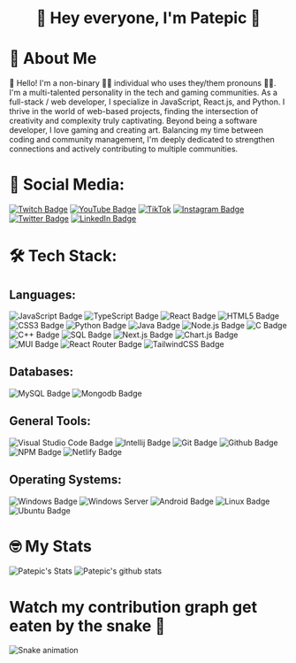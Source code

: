 <h1 align="center">👋 Hey everyone, I'm Patepic 👋 

# 🌸 About Me
<p>
👋 Hello! I'm a non-binary 🏳️‍🌈 individual who uses they/them pronouns 🏳️‍⚧️. I'm a multi-talented personality in the tech and gaming communities. As a full-stack / web developer, I specialize in JavaScript, React.js, and Python. I thrive in the world of web-based projects, finding the intersection of creativity and complexity truly captivating. Beyond being a software developer, I love gaming and creating art. Balancing my time between coding and community management, I'm deeply dedicated to strengthen connections and actively contributing to multiple communities.
</p>

# 💙 Social Media:

[![Twitch Badge](https://img.shields.io/badge/Twitch-%239146FF.svg?style=plastic&logo=Twitch&logoColor=white)](https://www.twitch.tv/patepic) 
[![YouTube Badge](https://img.shields.io/badge/YouTube-%23FF0000.svg?style=plastic&logo=YouTube&logoColor=white)](https://www.youtube.com/channel/UCahKkSPFYLTz_NK-Hp9q1dw) 
[![TikTok](https://img.shields.io/badge/TikTok-%23000000.svg?style=plastic&logo=TikTok&logoColor=white)](https://www.tiktok.com/@patepic) 
[![Instagram Badge](https://img.shields.io/badge/Instagram-%23E4405F.svg?style=plastic&logo=Instagram&logoColor=white)](https://www.instagram.com/patepic) 
[![Twitter Badge](https://img.shields.io/badge/Twitter-%231DA1F2.svg?style=plastic&logo=X&logoColor=white)](https://twitter.com/patepicvt) 
[![LinkedIn Badge](https://custom-icon-badges.demolab.com/badge/LinkedIn-0A66C2?logo=linkedin-white&logoColor=fff)](https://www.linkedin.com/in/patrick-coulter/) 

# 🛠️ Tech Stack:
## Languages: 

![JavaScript Badge](https://img.shields.io/badge/Javascript-%23323330.svg?style=plastic&logo=javascript&logoColor=%23F7DF1E) 
![TypeScript Badge](https://img.shields.io/badge/Typescript-007ACC?style=plastic&logo=typescript&logoColor=white)
![React Badge](https://img.shields.io/badge/React.js-%2320232a.svg?style=plastic&logo=react&logoColor=%2361DAFB) 
![HTML5 Badge](https://img.shields.io/badge/HTML5-%23E34F26.svg?style=plastic&logo=html5&logoColor=white) 
![CSS3 Badge](https://img.shields.io/badge/CSS3-%231572B6.svg?style=plastic&logo=css3&logoColor=white) 
![Python Badge](https://img.shields.io/badge/Python-3670A0?style=plastic&logo=python&logoColor=ffdd54) 
![Java Badge](https://img.shields.io/badge/Java-%23ED8B00.svg?style=plastic&logo=openjdk&logoColor=white) 
![Node.js Badge](https://img.shields.io/badge/Node.js-6DA55F?style=plastic&logo=node.js&logoColor=white) 
![C Badge](https://img.shields.io/badge/C-%2300599C.svg?style=plastic&logo=c&logoColor=white) 
![C++ Badge](https://img.shields.io/badge/C++-%2300599C.svg?style=plastic&logo=c%2B%2B&logoColor=white) 
![SQL Badge](https://img.shields.io/badge/SQL-003B57.svg?style=plastic&logo=databricks&logoColor=white)
![Next.js Badge](https://img.shields.io/badge/Next.js-%2320232a.svg?style=plastic&logo=next.js&logoColor=white) 
![Chart.js Badge](https://img.shields.io/badge/Chart.js-F5788D.svg?style=plastic&logo=chart.js&logoColor=white) 
![MUI Badge](https://img.shields.io/badge/Material_UI-%230081CB.svg?style=plastic&logo=material-ui&logoColor=white) 
![React Router Badge](https://img.shields.io/badge/React_Router-CA4245?style=plastic&logo=react-router&logoColor=white) 
![TailwindCSS Badge](https://img.shields.io/badge/Tailwindcss-%2338B2AC.svg?style=plastic&logo=tailwind-css&logoColor=white) 

## Databases: 

![MySQL Badge](https://img.shields.io/badge/MySQL-F29111.svg?style=plastic&logo=mysql&logoColor=white) 
![Mongodb Badge](https://img.shields.io/badge/MongoDB-%234ea94b.svg?style=plastic&logo=mongodb&logoColor=white)

## General Tools:

![Visual Studio Code Badge](https://custom-icon-badges.demolab.com/badge/Visual%20Studio%20Code-0078d7.svg?logo=vsc&logoColor=white) 
![Intellij Badge](https://img.shields.io/badge/IntelliJ-%2366595C.svg?style=plastic&logo=IntelliJIDEA&logoColor=white) 
![Git Badge](https://img.shields.io/badge/Git-E95420?style=plastic&logo=git&logoColor=white) 
![Github Badge](https://img.shields.io/badge/GitHub-100000?style=plastic&logo=github&logoColor=white) 
![NPM Badge](https://img.shields.io/badge/NPM-%23000000.svg?style=plastic&logo=npm&logoColor=white) 
![Netlify Badge](https://img.shields.io/badge/Netlify-%23000000.svg?style=plastic&logo=netlify&logoColor=#00C7B7) 

## Operating Systems:

![Windows Badge](https://custom-icon-badges.demolab.com/badge/Windows-0078D6?style=plastic&logo=windows11&logoColor=white) 
![Windows Server](https://custom-icon-badges.demolab.com/badge/Windows_Server-0078D6?style=plastic&logo=windows10&logoColor=white) 
![Android Badge](https://img.shields.io/badge/Android-3DDc84.svg?style=plastic&logo=android&logoColor=white) 
![Linux Badge](https://img.shields.io/badge/Linux-FCC624?style=plastic&logo=linux&logoColor=black) 
![Ubuntu Badge](https://img.shields.io/badge/Ubuntu-E95420?style=plastic&logo=ubuntu&logoColor=white)

# 🤓 My Stats
![Patepic's Stats](https://github-readme-stats.vercel.app/api/top-langs/?username=Patepic&layout=compact&theme=nightowl)
![Patepic's github stats](https://github-readme-stats.vercel.app/api?username=Patepic&theme=nightowl&show_icons=true&count_private=true)

# Watch my contribution graph get eaten by the snake 🐍
<img src="https://raw.githubusercontent.com/patepic/patepic/output/snake.svg" alt="Snake animation" />
